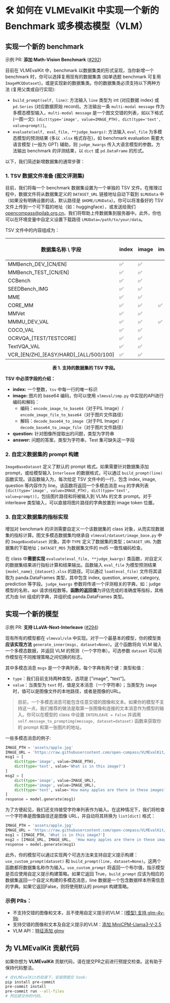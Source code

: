 # 🛠️ 如何在 VLMEvalKit 中实现一个新的 Benchmark 或多模态模型（VLM）

## 实现一个新的 benchmark

示例 PR: **添加 Math-Vision Benchmark** ([#292](https://github.com/open-compass/VLMEvalKit/pull/292/files))

目前在 VLMEvalKit 中，benchmark 以数据集类的形式呈现，当你新增一个 benchmark 时，你可以选择复用现有的数据集类 (如单选题 benchmark 可复用 `ImageMCQDataset`)，或是实现新的数据集类。你的数据集类必须支持以下两种方法 (复用父类或自行实现):

- `build_prompt(self, line)`: 方法输入 `line` 类型为 int (对应数据 index) 或 `pd.Series` (对应数据原始 record)。方法输出一条 `multi-modal message` 作为多模态模型输入，`multi-modal message` 是一个图文交错的列表，如以下格式 (一图一文): `[dict(type='image', value=IMAGE_PTH), dict(type='text', value=prompt)]`。
- `evaluate(self, eval_file, **judge_kwargs)`: 方法输入 `eval_file` 为多模态模型的预测结果 (多以 `.xlsx` 格式存在)，如 benchmark evaluation 需要大语言模型 (一般为 GPT) 辅助，则 `judge_kwargs` 传入大语言模型的参数。方法输出 benchmark 的评测结果，以 `dict` 或 `pd.DataFrame` 的形式。

以下，我们简述新增数据集的通常步骤：

### 1. TSV 数据文件准备 (图文评测集)

目前，我们将每一个 benchmark 数据集设置为一个单独的 TSV 文件。在推理过程中，数据文件将从数据集定义的 `DATASET_URL` 链接地址自动下载到 `$LMUData` 中（如果没有明确设置的话，默认路径是 `$HOME/LMUData`）。你可以将准备好的 TSV 文件上传到一个可下载的地址（如：huggingface），或发送给我们 <opencompass@pjlab.org.cn>，我们将帮助上传数据集到服务器中。此外，你也可以在环境变量中自定义设置下载路径 `LMUData=/path/to/your/data`。

TSV 文件中的内容组成为：

| 数据集名称 \ 字段  | index | image | image_path | question | hint | multi-choice<br>options | answer | category | l2-category | split |
| ---------------------- | ----- | ----- | ---------- | -------- | ---- | ----------------------- | ------ | -------- | ----------- | ----- |
| MMBench_DEV_[CN/EN]    | ✅     | ✅     |            | ✅        | ✅    | ✅                       | ✅      | ✅        | ✅           | ✅     |
| MMBench_TEST_[CN/EN]   | ✅     | ✅     |            | ✅        | ✅    | ✅                       |        | ✅        | ✅           | ✅     |
| CCBench                | ✅     | ✅     |            | ✅        |      | ✅                       | ✅      | ✅        |             |       |
| SEEDBench_IMG          | ✅     | ✅     |            | ✅        |      | ✅                       | ✅      | ✅        |             |       |
| MME                    | ✅     | ✅     |            | ✅        |      |                         | ✅      | ✅        |             |       |
| CORE_MM                | ✅     | ✅     | ✅          | ✅        |      |                         |        | ✅        |             |       |
| MMVet                  | ✅     | ✅     |            | ✅        |      |                         | ✅      | ✅        |             |       |
| MMMU_DEV_VAL           | ✅     | ✅     | ✅          | ✅        |      | ✅                       | ✅      | ✅        | ✅           | ✅     |
| COCO_VAL               | ✅     | ✅     |            |          |      |                         | ✅      |          |             |       |
| OCRVQA_[TEST/TESTCORE] | ✅     | ✅     |            | ✅        |      |                         | ✅      |          |             |       |
| TextVQA_VAL            | ✅     | ✅     |            | ✅        |      |                         | ✅      |          |             |       |
| VCR_[EN/ZH]\_[EASY/HARD]_[ALL/500/100]            | ✅     | ✅     |            | ✅        |      |                         | ✅      |          |             |       |

<div align="center"><b>表 1. 支持的数据集的 TSV 字段。</b></div>

**TSV 中必须字段的介绍：**

- **index:** 一个整数，`tsv` 中每一行的唯一标识
- **image:** 图片的 base64 编码，你可以使用 `vlmeval/smp.py` 中实现的API进行编码和解码：
    - 编码：`encode_image_to_base64`（对于PIL Image）/ `encode_image_file_to_base64`（对于图片文件路径）
    - 解码：`decode_base64_to_image`（对于PIL Image）/ `decode_base64_to_image_file`（对于图片文件路径）
- **question:** 针对图像所提取出的问题，类型为字符串
- **answer:** 问题的答案，类型为字符串，Test 集可缺失这一字段

### 2. 自定义数据集的 prompt 构建

`ImageBaseDataset` 定义了默认的 prompt 格式。如果需要针对数据集添加 prompt，或给模型输入 `Interleave` 的数据格式，可以通过 `build_prompt(line)` 函数实现。该函数输入为，每次给定 TSV 文件中的一行，包含 index, image, question 等内容作为 line。该函数将返回一个多模态消息 `msg` 的字典列表 `[dict(type='image', value=IMAGE_PTH), dict(type='text', value=prompt)]`，包括图片路径和将被输入到 VLMs 的文本 prompt。对于 interleave 类型输入，可以直接将图片路径的字典放置到 image token 位置。

### 3. 自定义数据集的指标实现

增加对 benchmark 的评测需要自定义一个该数据集的 class 对象，从而实现数据集的指标计算。图文多模态数据集均继承自 `vlmeval/dataset/image_base.py` 中的 `ImageBaseDataset` 对象。其中 `TYPE` 定义了数据集的类型；`DATASET_URL` 为数据集的下载地址；`DATASET_MD5` 为数据集文件的 md5 一致性编码检查。

在 class 中**需要实现** `evaluate(eval_file, **judge_kwargs)` 类函数，对自定义的数据集结果进行指标计算和结果输出。函数输入 `eval_file` 为模型预测结果 `{model_name}_{dataset}.xlsx` 的路径。可以通过 `load(eval_file)` 文件将其读取为 panda.DataFrames 类型，其中包含 index, question, answer, category, prediction 等字段。`judge_kwargs` 参数将传递一个评测相关的字典，如：judge 模型的名称，api 请求线程数等。**函数的返回值**为评估完成的准确度等指标，其格式为由 list 组成的字典，并组织成 panda.DataFrames 类型。

## 实现一个新的模型

示例 PR: **支持 LLaVA-Next-Interleave** ([#294](https://github.com/open-compass/VLMEvalKit/pull/294))

现有所有的模型都在 `vlmeval/vlm` 中实现。对于一个最基本的模型，你的模型类**应该实现方法** `generate_inner(msgs, dataset=None)`。这个函数将向 VLM 输入一个多模态数据，并返回 VLM 的预测（一个字符串）。可选参数 `dataset` 可以用作模型在不同推理策略之间切换的标志。

其中多模态消息 `msgs` 是一个字典列表，每个字典有两个键：类型和值：
- `type`：我们目前支持两种类型，选项是 ["image", "text"]。
- `value`：当类型为 `text` 时，值是文本消息（一个字符串）；当类型为 `image` 时，值可以是图像文件的本地路径，或者是图像的URL。

> 目前，一个多模态消息可能包含任意交错的图像和文本。如果你的模型不支持这一点，我们推荐的做法是取第一张图像和连接的文本消息作为模型的输入。你可以在模型的 class 中设置 `INTERLEAVE = False` 并调用 `self.message_to_promptimg(message, dataset=dataset)` 函数来获取你的 prompt 和第一张图片的地址。

一些多模态消息的例子:

```python
IMAGE_PTH = 'assets/apple.jpg'
IMAGE_URL = 'https://raw.githubusercontent.com/open-compass/VLMEvalKit/main/assets/apple.jpg'
msg1 = [
    dict(type='image', value=IMAGE_PTH),
    dict(type='text', value='What is in this image?')
]
msg2 = [
    dict(type='image', value=IMAGE_URL),
    dict(type='image', value=IMAGE_URL),
    dict(type='text', value='How many apples are there in these images?')
]
response = model.generate(msg1)
```

为了方便起见，我们还支持接受字符串列表作为输入。在这种情况下，我们将检查一个字符串是图像路径还是图像 URL，并自动将其转换为 `list[dict]` 格式：

```python
IMAGE_PTH = 'assets/apple.jpg'
IMAGE_URL = 'https://raw.githubusercontent.com/open-compass/VLMEvalKit/main/assets/apple.jpg'
msg1 = [IMAGE_PTH, 'What is in this image?']
msg2 = [IMAGE_URL, IMAGE_URL,  'How many apples are there in these images?']
response = model.generate(msg1)
```

此外，你的模型可以通过实现两个可选方法来支持自定义提示构建：`use_custom_prompt(dataset)` 和 `build_prompt(line, dataset=None)`。这两个函数都将数据集名称作为输入。`use_custom_prompt` 将返回一个布尔值，指示模型是否应使用自定义提示构建策略。如果它返回 True，`build_prompt` 应该为相应的数据集返回一个自定义构建的多模态消息，line 数据是一个包含数据样本所需信息的字典。如果它返回False，则将使用默认的 prompt 构建策略。

### 示例 PRs：

- 不支持交错的图像和文本，且不使用自定义提示的VLM：[[模型] 支持 glm-4v-9b](https://github.com/open-compass/VLMEvalKit/pull/221)
- 支持交错的图像和文本及自定义提示的VLM：[添加 MiniCPM-Llama3-V-2.5](https://github.com/open-compass/VLMEvalKit/pull/205)
- VLM API：[特征添加 glmv](https://github.com/open-compass/VLMEvalKit/pull/201)

## 为 VLMEvalKit 贡献代码

如果你想为 **VLMEvalKit** 贡献代码，请在提交PR之前进行预提交检查。这有助于保持代码整洁。

```bash
# 在VLMEvalKit的目录下，安装预提交 hook:
pip install pre-commit
pre-commit install
pre-commit run --all-files
# 然后提交你的代码。
```
